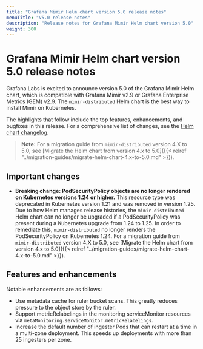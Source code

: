 ```yaml
---
title: "Grafana Mimir Helm chart version 5.0 release notes"
menuTitle: "V5.0 release notes"
description: "Release notes for Grafana Mimir Helm chart version 5.0"
weight: 300
---
```


# Grafana Mimir Helm chart version 5.0 release notes

Grafana Labs is excited to announce version 5.0 of the Grafana Mimir Helm chart, which is compatible with Grafana Mimir v2.9 or Grafana Enterprise Metrics (GEM) v2.9. The `mimir-distributed` Helm chart is the best way to install Mimir on Kubernetes.

The highlights that follow include the top features, enhancements, and bugfixes in this release. For a comprehensive list of changes, see the [Helm chart changelog](https://github.com/grafana/mimir/tree/main/operations/helm/charts/mimir-distributed/CHANGELOG.md).

> **Note:** For a migration guide from `mimir-distributed` version 4.X to 5.0, see [Migrate the Helm chart from version 4.x to 5.0]({{< relref "../migration-guides/migrate-helm-chart-4.x-to-5.0.md" >}}).

## Important changes

- **Breaking change: PodSecurityPolicy objects are no longer rendered on Kubernetes versions 1.24 or higher.** This resource type was deprecated in Kubernetes version 1.21 and was removed in version 1.25. Due to how Helm manages release histories, the `mimir-distributed` Helm chart can no longer be upgraded if a PodSecurityPolicy was present during a Kubernetes upgrade from 1.24 to 1.25. In order to remediate this, `mimir-distributed` no longer renders the PodSecurityPolicy on Kubernetes 1.24. For a migration guide from `mimir-distributed` version 4.X to 5.0, see [Migrate the Helm chart from version 4.x to 5.0]({{< relref "../migration-guides/migrate-helm-chart-4.x-to-5.0.md" >}}).

## Features and enhancements

Notable enhancements are as follows:

- Use metadata cache for ruler bucket scans. This greatly reduces pressure to the object store by the ruler.
- Support metricRelabelings in the monitoring serviceMonitor resources via `metaMonitoring.serviceMonitor.metricRelabelings`.
- Increase the default number of ingester Pods that can restart at a time in a multi-zone deployment. This speeds up deployments with more than 25 ingesters per zone.
